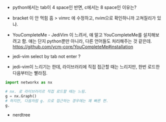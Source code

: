 - python에서는 tab이 4 space인 반면, c에서는 8 space인 이유는?
- bracket 이 안 먹힘 흠 > vimrc 에 수정하고, nvim으로 확인하니까 고쳐질리가 있냐.
- YouCompleteMe - JediVim 이 느려서, 얘 말고 YouCompleteMe를 설치해보려고 함. 얘는 단지 python뿐만 아니라, 다른 언어들도 처리해주는 것 같은데.
https://github.com/ycm-core/YouCompleteMe#installation


- jedi-vim select by tab not enter ? 
- jedi-vim이 느리기는 한데, 라이브러리에 직접 접근할 때는 느리지만, 한번 로드한 다음부터는 빨라짐.

```python
import networkx as nx

# nx. 로 라이브러리르 직접 로드할 때는 느림.
g = nx.Graph()
# 하지만, 다음처럼 g. 으로 접근하는 경우에는 꽤 빠른 편. 
g.
```


- nerdtree